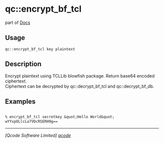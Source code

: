 qc::encrypt_bf_tcl
==================

part of [Docs](.)

Usage
-----
`qc::encrypt_bf_tcl key plaintext`

Description
-----------
Encrypt plaintext using TCLLib blowfish package. Return base64 encoded ciphertext.<br/>Ciphertext can be decrypted by qc::decrypt_bf_tcl and qc::decrypt_bf_db.

Examples
--------
```tcl

% encrypt_bf_tcl secretkey &quot;Hello World&quot;
wYYxpOLlcLa7VDcRSERH9g==
```

----------------------------------
*[Qcode Software Limited] [qcode]*

[qcode]: http://www.qcode.co.uk "Qcode Software"
